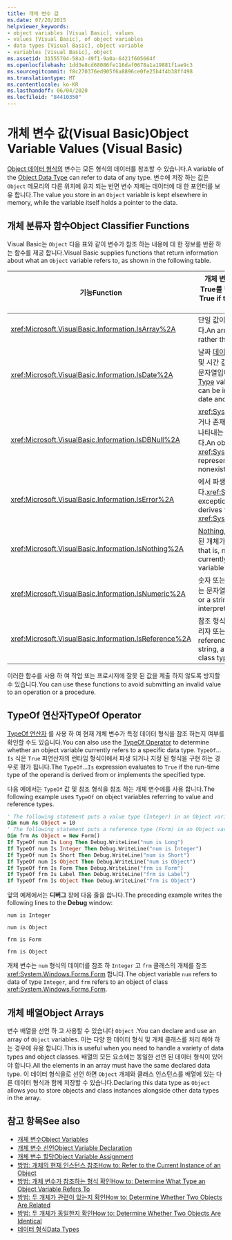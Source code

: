 ```yaml
---
title: 개체 변수 값
ms.date: 07/20/2015
helpviewer_keywords:
- object variables [Visual Basic], values
- values [Visual Basic], of object variables
- data types [Visual Basic], object variable
- variables [Visual Basic], object
ms.assetid: 31555704-58a3-49f1-9a0a-6421f605664f
ms.openlocfilehash: 1dd3e8cd68086fe116daf0678a1a19881f1ae9c3
ms.sourcegitcommit: f8c270376ed905f6a8896ce0fe25b4f4b38ff498
ms.translationtype: MT
ms.contentlocale: ko-KR
ms.lasthandoff: 06/04/2020
ms.locfileid: "84410350"
---
```

# <a name="object-variable-values-visual-basic"></a><span data-ttu-id="30d08-102">개체 변수 값(Visual Basic)</span><span class="sxs-lookup"><span data-stu-id="30d08-102">Object Variable Values (Visual Basic)</span></span>
<span data-ttu-id="30d08-103">[Object 데이터 형식의](../../../language-reference/data-types/object-data-type.md) 변수는 모든 형식의 데이터를 참조할 수 있습니다.</span><span class="sxs-lookup"><span data-stu-id="30d08-103">A variable of the [Object Data Type](../../../language-reference/data-types/object-data-type.md) can refer to data of any type.</span></span> <span data-ttu-id="30d08-104">변수에 저장 하는 값은 `Object` 메모리의 다른 위치에 유지 되는 반면 변수 자체는 데이터에 대 한 포인터를 보유 합니다.</span><span class="sxs-lookup"><span data-stu-id="30d08-104">The value you store in an `Object` variable is kept elsewhere in memory, while the variable itself holds a pointer to the data.</span></span>  
  
## <a name="object-classifier-functions"></a><span data-ttu-id="30d08-105">개체 분류자 함수</span><span class="sxs-lookup"><span data-stu-id="30d08-105">Object Classifier Functions</span></span>  
 <span data-ttu-id="30d08-106">Visual Basic는 `Object` 다음 표와 같이 변수가 참조 하는 내용에 대 한 정보를 반환 하는 함수를 제공 합니다.</span><span class="sxs-lookup"><span data-stu-id="30d08-106">Visual Basic supplies functions that return information about what an `Object` variable refers to, as shown in the following table.</span></span>  
  
|<span data-ttu-id="30d08-107">기능</span><span class="sxs-lookup"><span data-stu-id="30d08-107">Function</span></span>|<span data-ttu-id="30d08-108">개체 변수가 참조 하는 경우 True를 반환 합니다.</span><span class="sxs-lookup"><span data-stu-id="30d08-108">Returns True if the Object variable refers to</span></span>|  
|--------------|---------------------------------------------------|  
|<xref:Microsoft.VisualBasic.Information.IsArray%2A>|<span data-ttu-id="30d08-109">단일 값이 아닌 값의 배열입니다.</span><span class="sxs-lookup"><span data-stu-id="30d08-109">An array of values, rather than a single value</span></span>|  
|<xref:Microsoft.VisualBasic.Information.IsDate%2A>|<span data-ttu-id="30d08-110">날짜 [데이터 형식](../../../language-reference/data-types/date-data-type.md) 값 또는 날짜 및 시간 값으로 해석 될 수 있는 문자열입니다.</span><span class="sxs-lookup"><span data-stu-id="30d08-110">A [Date Data Type](../../../language-reference/data-types/date-data-type.md) value, or a string that can be interpreted as a date and time value</span></span>|  
|<xref:Microsoft.VisualBasic.Information.IsDBNull%2A>|<span data-ttu-id="30d08-111"><xref:System.DBNull>누락 되거나 존재 하지 않는 데이터를 나타내는 형식의 개체입니다.</span><span class="sxs-lookup"><span data-stu-id="30d08-111">An object of type <xref:System.DBNull>, which represents missing or nonexistent data</span></span>|  
|<xref:Microsoft.VisualBasic.Information.IsError%2A>|<span data-ttu-id="30d08-112">에서 파생 되는 예외 개체입니다.<xref:System.Exception></span><span class="sxs-lookup"><span data-stu-id="30d08-112">An exception object, which derives from <xref:System.Exception></span></span>|  
|<xref:Microsoft.VisualBasic.Information.IsNothing%2A>|<span data-ttu-id="30d08-113">[Nothing](../../../language-reference/nothing.md), 즉 변수에 현재 할당 된 개체가 없습니다.</span><span class="sxs-lookup"><span data-stu-id="30d08-113">[Nothing](../../../language-reference/nothing.md), that is, no object is currently assigned to the variable</span></span>|  
|<xref:Microsoft.VisualBasic.Information.IsNumeric%2A>|<span data-ttu-id="30d08-114">숫자 또는 숫자로 해석할 수 있는 문자열입니다.</span><span class="sxs-lookup"><span data-stu-id="30d08-114">A number, or a string that can be interpreted as a number</span></span>|  
|<xref:Microsoft.VisualBasic.Information.IsReference%2A>|<span data-ttu-id="30d08-115">참조 형식 (예: 문자열, 배열, 대리자 또는 클래스 형식)</span><span class="sxs-lookup"><span data-stu-id="30d08-115">A reference type (such as a string, array, delegate, or class type)</span></span>|  
  
 <span data-ttu-id="30d08-116">이러한 함수를 사용 하 여 작업 또는 프로시저에 잘못 된 값을 제출 하지 않도록 방지할 수 있습니다.</span><span class="sxs-lookup"><span data-stu-id="30d08-116">You can use these functions to avoid submitting an invalid value to an operation or a procedure.</span></span>  
  
## <a name="typeof-operator"></a><span data-ttu-id="30d08-117">TypeOf 연산자</span><span class="sxs-lookup"><span data-stu-id="30d08-117">TypeOf Operator</span></span>  
 <span data-ttu-id="30d08-118">[TypeOf 연산자](../../../language-reference/operators/typeof-operator.md) 를 사용 하 여 현재 개체 변수가 특정 데이터 형식을 참조 하는지 여부를 확인할 수도 있습니다.</span><span class="sxs-lookup"><span data-stu-id="30d08-118">You can also use the [TypeOf Operator](../../../language-reference/operators/typeof-operator.md) to determine whether an object variable currently refers to a specific data type.</span></span> <span data-ttu-id="30d08-119">`TypeOf`... `Is` 식은 `True` 피연산자의 런타임 형식이에서 파생 되거나 지정 된 형식을 구현 하는 경우로 평가 됩니다.</span><span class="sxs-lookup"><span data-stu-id="30d08-119">The `TypeOf`...`Is` expression evaluates to `True` if the run-time type of the operand is derived from or implements the specified type.</span></span>  
  
 <span data-ttu-id="30d08-120">다음 예에서는 `TypeOf` 값 및 참조 형식을 참조 하는 개체 변수에를 사용 합니다.</span><span class="sxs-lookup"><span data-stu-id="30d08-120">The following example uses `TypeOf` on object variables referring to value and reference types.</span></span>  
  
```vb  
' The following statement puts a value type (Integer) in an Object variable.  
Dim num As Object = 10  
' The following statement puts a reference type (Form) in an Object variable.  
Dim frm As Object = New Form()  
If TypeOf num Is Long Then Debug.WriteLine("num is Long")  
If TypeOf num Is Integer Then Debug.WriteLine("num is Integer")  
If TypeOf num Is Short Then Debug.WriteLine("num is Short")  
If TypeOf num Is Object Then Debug.WriteLine("num is Object")  
If TypeOf frm Is Form Then Debug.WriteLine("frm is Form")  
If TypeOf frm Is Label Then Debug.WriteLine("frm is Label")  
If TypeOf frm Is Object Then Debug.WriteLine("frm is Object")  
```  
  
 <span data-ttu-id="30d08-121">앞의 예제에서는 **디버그** 창에 다음 줄을 씁니다.</span><span class="sxs-lookup"><span data-stu-id="30d08-121">The preceding example writes the following lines to the **Debug** window:</span></span>  
  
 `num is Integer`  
  
 `num is Object`  
  
 `frm is Form`  
  
 `frm is Object`  
  
 <span data-ttu-id="30d08-122">개체 변수는 `num` 형식의 데이터를 참조 하 `Integer` 고 `frm` 클래스의 개체를 참조 <xref:System.Windows.Forms.Form> 합니다.</span><span class="sxs-lookup"><span data-stu-id="30d08-122">The object variable `num` refers to data of type `Integer`, and `frm` refers to an object of class <xref:System.Windows.Forms.Form>.</span></span>  
  
## <a name="object-arrays"></a><span data-ttu-id="30d08-123">개체 배열</span><span class="sxs-lookup"><span data-stu-id="30d08-123">Object Arrays</span></span>  
 <span data-ttu-id="30d08-124">변수 배열을 선언 하 고 사용할 수 있습니다 `Object` .</span><span class="sxs-lookup"><span data-stu-id="30d08-124">You can declare and use an array of `Object` variables.</span></span> <span data-ttu-id="30d08-125">이는 다양 한 데이터 형식 및 개체 클래스를 처리 해야 하는 경우에 유용 합니다.</span><span class="sxs-lookup"><span data-stu-id="30d08-125">This is useful when you need to handle a variety of data types and object classes.</span></span> <span data-ttu-id="30d08-126">배열의 모든 요소에는 동일한 선언 된 데이터 형식이 있어야 합니다.</span><span class="sxs-lookup"><span data-stu-id="30d08-126">All the elements in an array must have the same declared data type.</span></span> <span data-ttu-id="30d08-127">이 데이터 형식을로 선언 하면 `Object` 개체와 클래스 인스턴스를 배열에 있는 다른 데이터 형식과 함께 저장할 수 있습니다.</span><span class="sxs-lookup"><span data-stu-id="30d08-127">Declaring this data type as `Object` allows you to store objects and class instances alongside other data types in the array.</span></span>  
  
## <a name="see-also"></a><span data-ttu-id="30d08-128">참고 항목</span><span class="sxs-lookup"><span data-stu-id="30d08-128">See also</span></span>

- [<span data-ttu-id="30d08-129">개체 변수</span><span class="sxs-lookup"><span data-stu-id="30d08-129">Object Variables</span></span>](object-variables.md)
- [<span data-ttu-id="30d08-130">개체 변수 선언</span><span class="sxs-lookup"><span data-stu-id="30d08-130">Object Variable Declaration</span></span>](object-variable-declaration.md)
- [<span data-ttu-id="30d08-131">개체 변수 할당</span><span class="sxs-lookup"><span data-stu-id="30d08-131">Object Variable Assignment</span></span>](object-variable-assignment.md)
- [<span data-ttu-id="30d08-132">방법: 개체의 현재 인스턴스 참조</span><span class="sxs-lookup"><span data-stu-id="30d08-132">How to: Refer to the Current Instance of an Object</span></span>](how-to-refer-to-the-current-instance-of-an-object.md)
- [<span data-ttu-id="30d08-133">방법: 개체 변수가 참조하는 형식 확인</span><span class="sxs-lookup"><span data-stu-id="30d08-133">How to: Determine What Type an Object Variable Refers To</span></span>](how-to-determine-what-type-an-object-variable-refers-to.md)
- [<span data-ttu-id="30d08-134">방법: 두 개체가 관련이 있는지 확인</span><span class="sxs-lookup"><span data-stu-id="30d08-134">How to: Determine Whether Two Objects Are Related</span></span>](how-to-determine-whether-two-objects-are-related.md)
- [<span data-ttu-id="30d08-135">방법: 두 개체가 동일한지 확인</span><span class="sxs-lookup"><span data-stu-id="30d08-135">How to: Determine Whether Two Objects Are Identical</span></span>](how-to-determine-whether-two-objects-are-identical.md)
- [<span data-ttu-id="30d08-136">데이터 형식</span><span class="sxs-lookup"><span data-stu-id="30d08-136">Data Types</span></span>](../data-types/index.md)
